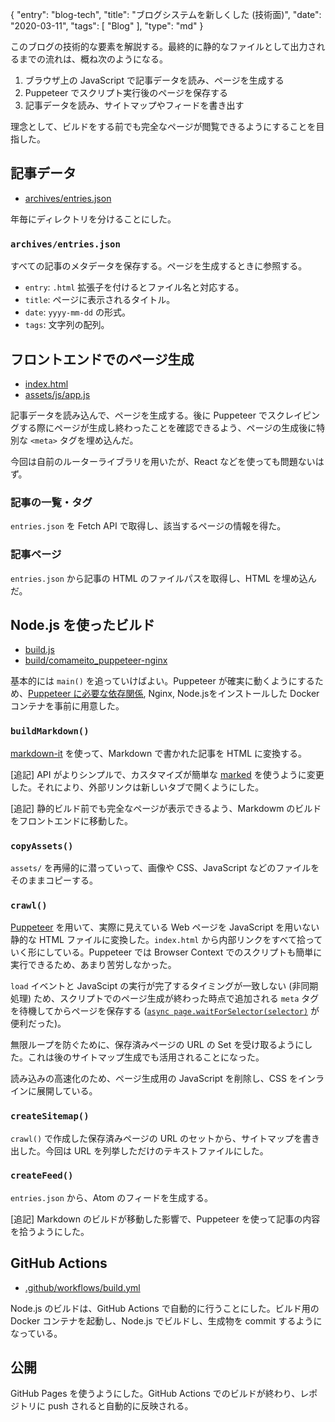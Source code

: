 {
    "entry": "blog-tech",
    "title": "ブログシステムを新しくした (技術面)",
    "date": "2020-03-11",
    "tags": [ "Blog" ],
    "type": "md"
}

このブログの技術的な要素を解説する。最終的に静的なファイルとして出力されるまでの流れは、概ね次のようになる。

1. ブラウザ上の JavaScript で記事データを読み、ページを生成する
1. Puppeteer でスクリプト実行後のページを保存する
1. 記事データを読み、サイトマップやフィードを書き出す

理念として、ビルドをする前でも完全なページが閲覧できるようにすることを目指した。

## 記事データ

- [archives/entries.json](https://github.com/comame/blog.comame.xyz/blob/master/archives/entries.json)

年毎にディレクトリを分けることにした。

### `archives/entries.json`

すべての記事のメタデータを保存する。ページを生成するときに参照する。

- `entry`: `.html` 拡張子を付けるとファイル名と対応する。
- `title`: ページに表示されるタイトル。
- `date`: `yyyy-mm-dd` の形式。
- `tags`: 文字列の配列。


## フロントエンドでのページ生成

- [index.html](https://github.com/comame/blog.comame.xyz/blob/master/index.html)
- [assets/js/app.js](https://github.com/comame/blog.comame.xyz/blob/master/assets/js/app.js)

記事データを読み込んで、ページを生成する。後に Puppeteer でスクレイピングする際にページが生成し終わったことを確認できるよう、ページの生成後に特別な `<meta>` タグを埋め込んだ。

今回は自前のルーターライブラリを用いたが、React などを使っても問題ないはず。

### 記事の一覧・タグ

`entries.json` を Fetch API で取得し、該当するページの情報を得た。

### 記事ページ

`entries.json` から記事の HTML のファイルパスを取得し、HTML を埋め込んだ。


## Node.js を使ったビルド

- [build.js](https://github.com/comame/blog.comame.xyz/blob/master/build.js)
- [build/comameito_puppeteer-nginx](https://github.com/comame/blog.comame.xyz/blob/master/build/comameito_puppeteer-nginx)

基本的には `main()` を追っていけばよい。Puppeteer が確実に動くようにするため、[Puppeteer に必要な依存関係](https://github.com/puppeteer/puppeteer/blob/master/docs/troubleshooting.md#chrome-headless-doesnt-launch-on-unix), Nginx, Node.jsをインストールした Docker コンテナを事前に用意した。

### `buildMarkdown()`

[markdown-it](https://www.npmjs.com/package/markdown-it) を使って、Markdown で書かれた記事を HTML に変換する。

[追記] API がよりシンプルで、カスタマイズが簡単な [marked](https://www.npmjs.com/package/marked) を使うように変更した。それにより、外部リンクは新しいタブで開くようにした。

[追記] 静的ビルド前でも完全なページが表示できるよう、Markdowm のビルドをフロントエンドに移動した。

### `copyAssets()`

`assets/` を再帰的に潜っていって、画像や CSS、JavaScript などのファイルをそのままコピーする。

### `crawl()`

[Puppeteer](https://github.com/puppeteer/puppeteer) を用いて、実際に見えている Web ページを JavaScript を用いない静的な HTML ファイルに変換した。`index.html` から内部リンクをすべて拾っていく形にしている。Puppeteer では Browser Context でのスクリプトも簡単に実行できるため、あまり苦労しなかった。

`load` イベントと JavaScipt の実行が完了するタイミングが一致しない (非同期処理) ため、スクリプトでのページ生成が終わった時点で追加される `meta` タグを待機してからページを保存する ([`async page.waitForSelector(selector)`](https://github.com/puppeteer/puppeteer/blob/v2.1.1/docs/api.md#pagewaitforselectorselector-options) が便利だった)。

無限ループを防ぐために、保存済みページの URL の Set を受け取るようにした。これは後のサイトマップ生成でも活用されることになった。

読み込みの高速化のため、ページ生成用の JavaScript を削除し、CSS をインラインに展開している。

### `createSitemap()`

`crawl()` で作成した保存済みページの URL のセットから、サイトマップを書き出した。今回は URL を列挙しただけのテキストファイルにした。

### `createFeed()`

`entries.json` から、Atom のフィードを生成する。

[追記] Markdown のビルドが移動した影響で、Puppeteer を使って記事の内容を拾うようにした。


## GitHub Actions

- [.github/workflows/build.yml](https://github.com/comame/blog.comame.xyz/blob/master/.github/workflows/build.yml)

Node.js のビルドは、GitHub Actions で自動的に行うことにした。ビルド用の Docker コンテナを起動し、Node.js でビルドし、生成物を commit するようになっている。


## 公開

GitHub Pages を使うようにした。GitHub Actions でのビルドが終わり、レポジトリに push されると自動的に反映される。
